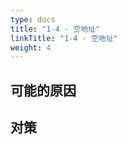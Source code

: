 ```yaml
---
type: docs
title: "1-4 - 空地址"
linkTitle: "1-4 - 空地址"
weight: 4
---
```


## 可能的原因

## 对策

<p style="margin-top: 3rem;"> </p>